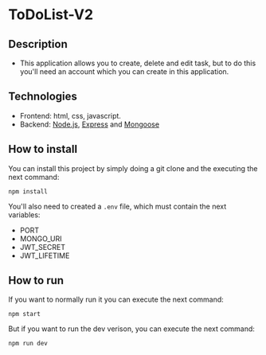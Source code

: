 # ToDoList-V2

## Description

* This application allows you to create, delete and edit task, but to do this you'll need an account which you can create in this application.
 
## Technologies

* Frontend: html, css, javascript.
* Backend: [Node.js](https://nodejs.org/), [Express](http://expressjs.com/) and [Mongoose](http://mongoosejs.com/)

## How to install

You can install this project by simply doing a git clone and the executing the next command:
```shell
npm install
```

You'll also need to created a `.env` file, which must contain the next variables:

* PORT
* MONGO_URI
* JWT_SECRET
* JWT_LIFETIME

## How to run

If you want to normally run it you can execute the next command:
```shell
npm start
```

But if you want to run the dev verison, you can execute the next command:
```shell
npm run dev
```
